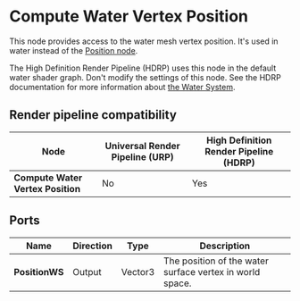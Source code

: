 # Compute Water Vertex Position

This node provides access to the water mesh vertex position. It's used in water instead of the [Position node](Position-Node.html).

The High Definition Render Pipeline (HDRP) uses this node in the default water shader graph. Don't modify the settings of this node. See the HDRP documentation for more information about [the Water System](https://docs.unity3d.com/Packages/com.unity.render-pipelines.high-definition@14.0/manual/WaterSystem.html).

## Render pipeline compatibility

| **Node**               | **Universal Render Pipeline (URP)** | **High Definition Render Pipeline (HDRP)** |
| ---------------------- | ----------------------------------- | ------------------------------------------ |
| **Compute Water Vertex Position** | No                                  | Yes                                        |

## Ports

| **Name** | **Direction** | **Type** | **Description** |
|--- | --- | --- | --- |
| **PositionWS** | Output | Vector3 | The position of the water surface vertex in world space. |
